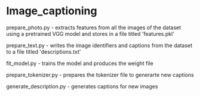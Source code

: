 # Image_captioning

prepare_photo.py - extracts features from all the images of the dataset using a pretrained VGG model and stores in a file titled 'features.pkl'

prepare_text.py - writes the image identifiers and captions from the dataset to a file titled 'descriptions.txt'

fit_model.py - trains the model and produces the weight file

prepare_tokenizer.py - prepares the tokenizer file to generarte new captions

generate_description.py - generates captions for new images
